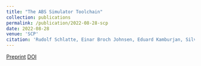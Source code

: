 ```yaml
---
title: "The ABS Simulator Toolchain"
collection: publications
permalink: /publication/2022-08-28-scp
date: 2022-08-28
venue: 'SCP'
citation: 'Rudolf Schlatte, Einar Broch Johnsen, Eduard Kamburjan, Silvia Lizeth Tapia Tarifa. (2022). <b>Sci. Comput. Program.</b>. Vol 223, Elsevier.'
---
```


[Preprint](/files/scp2.pdf)
[DOI](https://doi.org/10.1016/j.scico.2022.102861)


